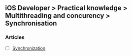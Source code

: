 ## iOS Developer > Practical knowledge > Multithreading and concurency > Synchronisation

### Articles
- [ ] [Synchronization](https://developer.apple.com/library/content/documentation/Cocoa/Conceptual/Multithreading/ThreadSafety/ThreadSafety.html)


